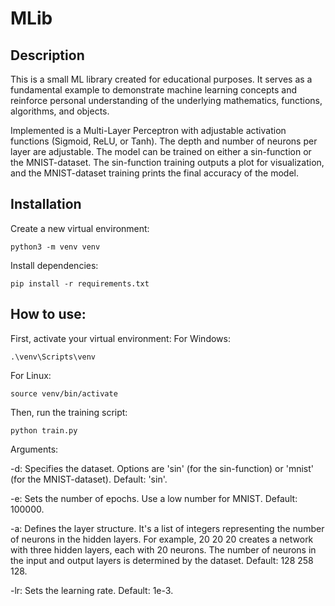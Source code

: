 # MLib

## Description

This is a small ML library created for educational purposes. It serves as a fundamental example to demonstrate machine learning concepts and reinforce personal understanding of the underlying mathematics, functions, algorithms, and objects.

Implemented is a Multi-Layer Perceptron with adjustable activation functions (Sigmoid, ReLU, or Tanh). The depth and number of neurons per layer are adjustable. The model can be trained on either a sin-function or the MNIST-dataset. The sin-function training outputs a plot for visualization, and the MNIST-dataset training prints the final accuracy of the model.

## Installation

Create a new virtual environment:
```
python3 -m venv venv
```

Install dependencies:
```
pip install -r requirements.txt
```

## How to use:

First, activate your virtual environment:
For Windows:
```
.\venv\Scripts\venv
```
For Linux:
```
source venv/bin/activate
```

Then, run the training script:
```
python train.py
```

Arguments:

-d: Specifies the dataset. Options are 'sin' (for the sin-function) or 'mnist' (for the MNIST-dataset). Default: 'sin'.

-e: Sets the number of epochs. Use a low number for MNIST. Default: 100000.

-a: Defines the layer structure. It's a list of integers representing the number of neurons in the hidden layers. For example, 20 20 20 creates a network with three hidden layers, each with 20 neurons. The number of neurons in the input and output layers is determined by the dataset. Default: 128 258 128.

-lr: Sets the learning rate. Default: 1e-3.




